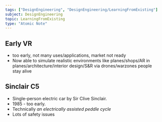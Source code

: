 ```yaml
---
tags: ["DesignEngineering", "DesignEngineering/LearningFromExisting"]
subject: DesignEngineering
topic: LearningFromExisting
type: "Atomic Note"
---
```


## Early VR
 - too early, not many uses/applications, market not ready
 - Now able to simulate realistic environments like planes/shops/AR in planes/architecture/interior design/S&R via drones/warzones people stay alive

## Sinclair C5
 - Single-person electric car by Sir Clive Sinclair.
 - 1985 - too early. 
 - Technically *an electrically assisted peddle cycle*
 - Lots of safety issues